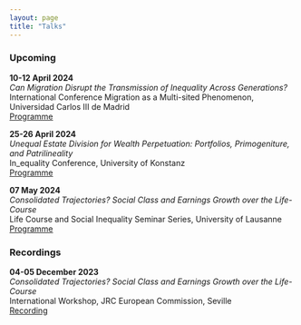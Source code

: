 ```yaml
---
layout: page
title: "Talks"
---
```


### Upcoming

**10-12 April 2024** <br>
*Can Migration Disrupt the Transmission of Inequality Across Generations?* <br> 
International Conference Migration as a Multi-sited Phenomenon, Universidad Carlos III de Madrid <br> [Programme](https://sites.google.com/view/multisitemig/) <br>

**25-26 April 2024** <br>
*Unequal Estate Division for Wealth Perpetuation: Portfolios, Primogeniture, and Patrilineality* <br> In_equality Conference, University of Konstanz <br>
[Programme](https://inequality-conference.de/) <br>

**07 May 2024** <br>
*Consolidated Trajectories? Social Class and Earnings Growth over the Life-Course* <br> 
Life Course and Social Inequality Seminar Series, University of Lausanne <br> [Programme](https://www.centre-lives.ch/fr/agenda/social-class-and-earnings-growth-over-life-course)  <br>


### Recordings

**04-05 December 2023** <br>
*Consolidated Trajectories? Social Class and Earnings Growth over the Life-Course* <br>
International Workshop, JRC European Commission, Seville <br> [Recording](https://joint-research-centre.ec.europa.eu/digclass/digclass-international-workshop-social-class-analysis-digital-age-new-approaches-and-perspectives-2023-12-04_en) <br>
